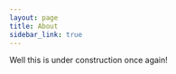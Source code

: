 ```yaml
---
layout: page
title: About
sidebar_link: true
---
```


<p class="message">
  Well this is under construction once again!
</p>